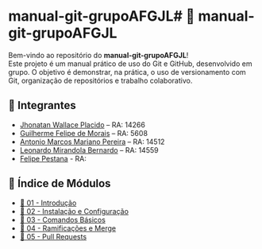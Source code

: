 # manual-git-grupoAFGJL# 📘 manual-git-grupoAFGJL

Bem-vindo ao repositório do **manual-git-grupoAFGJL**!  
Este projeto é um manual prático de uso do Git e GitHub, desenvolvido em grupo. O objetivo é demonstrar, na prática, o uso de versionamento com Git, organização de repositórios e trabalho colaborativo.

## 👥 Integrantes

- [Jhonatan Wallace Placido](https://github.com/heeeyjhon) – RA: 14266  
- [Guilherme Felipe de Morais](https://github.com/guifelipem) – RA: 5608  
- [Antonio Marcos Mariano Pereira](https://github.com/AntonioMMP) – RA: 14512  
- [Leonardo Mirandola Bernardo](https://github.com/LeonardoMBernardo) – RA: 14559  
- [Felipe Pestana](https://github.com/Pestanadev) - RA: 

## 📑 Índice de Módulos

- [📄 01 - Introdução](./01-introducao.md)
- [📄 02 - Instalação e Configuração](./02-instalacao-configuracao.md)
- [📄 03 - Comandos Básicos](./03-comandos-basicos.md)
- [📄 04 - Ramificações e Merge](./04-ramificacoes-merge.md)
- [📄 05 - Pull Requests](./05-pull-requests.md)

